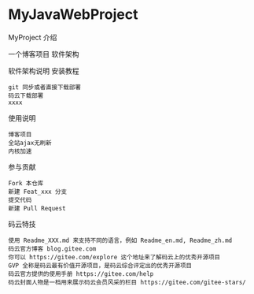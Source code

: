 # MyJavaWebProject

MyProject
介绍

一个博客项目
软件架构

软件架构说明
安装教程

    git 同步或者直接下载部署
    码云下载部署
    xxxx

使用说明

    博客项目
    全站ajax无刷新
    内核加速

参与贡献

    Fork 本仓库
    新建 Feat_xxx 分支
    提交代码
    新建 Pull Request

码云特技

    使用 Readme_XXX.md 来支持不同的语言，例如 Readme_en.md, Readme_zh.md
    码云官方博客 blog.gitee.com
    你可以 https://gitee.com/explore 这个地址来了解码云上的优秀开源项目
    GVP 全称是码云最有价值开源项目，是码云综合评定出的优秀开源项目
    码云官方提供的使用手册 https://gitee.com/help
    码云封面人物是一档用来展示码云会员风采的栏目 https://gitee.com/gitee-stars/

